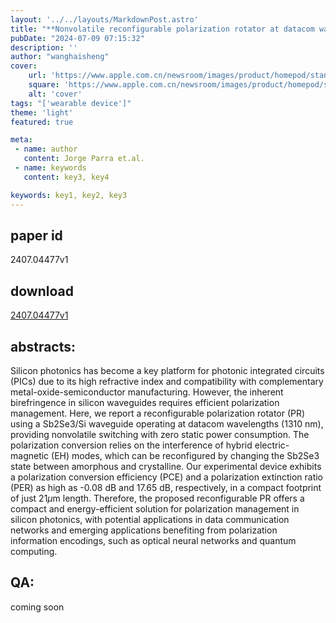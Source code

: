 ```yaml
---
layout: '../../layouts/MarkdownPost.astro'
title: "**Nonvolatile reconfigurable polarization rotator at datacom wavelengths based on a Sb2Se3Si waveguide**"
pubDate: "2024-07-09 07:15:32"
description: ''
author: "wanghaisheng"
cover:
    url: 'https://www.apple.com.cn/newsroom/images/product/homepod/standard/Apple-HomePod-hero-230118_big.jpg.large_2x.jpg'
    square: 'https://www.apple.com.cn/newsroom/images/product/homepod/standard/Apple-HomePod-hero-230118_big.jpg.large_2x.jpg'
    alt: 'cover'
tags: "['wearable device']" 
theme: 'light'
featured: true

meta:
 - name: author
   content: Jorge Parra et.al.
 - name: keywords
   content: key3, key4

keywords: key1, key2, key3
---
```


## paper id
2407.04477v1
## download
[2407.04477v1](http://arxiv.org/abs/2407.04477v1)
## abstracts:
Silicon photonics has become a key platform for photonic integrated circuits (PICs) due to its high refractive index and compatibility with complementary metal-oxide-semiconductor manufacturing. However, the inherent birefringence in silicon waveguides requires efficient polarization management. Here, we report a reconfigurable polarization rotator (PR) using a Sb2Se3/Si waveguide operating at datacom wavelengths (1310 nm), providing nonvolatile switching with zero static power consumption. The polarization conversion relies on the interference of hybrid electric-magnetic (EH) modes, which can be reconfigured by changing the Sb2Se3 state between amorphous and crystalline. Our experimental device exhibits a polarization conversion efficiency (PCE) and a polarization extinction ratio (PER) as high as -0.08 dB and 17.65 dB, respectively, in a compact footprint of just 21$\mu$m length. Therefore, the proposed reconfigurable PR offers a compact and energy-efficient solution for polarization management in silicon photonics, with potential applications in data communication networks and emerging applications benefiting from polarization information encodings, such as optical neural networks and quantum computing.
## QA:
coming soon
